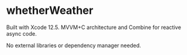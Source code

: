 # whetherWeather

Built with Xcode 12.5. MVVM+C architecture and Combine for reactive async code.

No external libraries or dependency manager needed.
